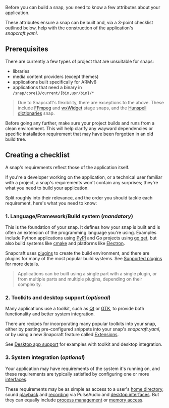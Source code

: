 Before you can build a snap, you need to know a few attributes about your application.

These attributes ensure a snap can be built and, via a 3-point checklist outlined below, help with the construction of the application's *snapcraft.yaml*.

## Prerequisites

There are currently a few types of project that are unsuitable for snaps:
- libraries
- media content providers (except themes)
- applications built specifically for ARMv6
- applications that need a binary in `/snap/core18/current/{bin,usr/bin}/*`

> Due to Snapcraft's flexibility, there are exceptions to the above. These include [FFmpeg](/t/the-ffmpeg-sdk-stage-snaps/10818) and [wxWidget](/t/the-wxwidgets-sdk-stage-snaps/10877) stage snaps, and the [Hunspell dictionaries](/t/the-hunspell-dictionaries-content-snaps/7160) snap.

Before going any further, make sure your project builds and runs from a clean environment. This will help clarify any wayward dependencies or specific installation requirement that may have been forgotten in an old build tree.

## Creating a checklist

A snap's requirements reflect those of the application itself.

If you're a developer working on the application, or a technical user familiar with a project, a snap's requirements won't contain any surprises; they're what you need to build your application.

Split roughly into their relevance, and the order you should tackle each requirement, here's what you need to know:

### 1. **Language/Framework/Build system** (*mandatory*)

This is the foundation of your snap. It defines how your snap is built and is often an extension of the programming language you're using. Examples include Python applications using [PyPI](https://pypi.org/) and Go projects using [go get](https://golang.org/pkg/cmd/go/internal/get/), but also build systems like [cmake](/t/the-cmake-plugin/8621) and platforms like [Electron](/t/electron-apps/6748).

Snapcraft uses [plugins](/t/snapcraft-plugins/4284) to create the build environment, and there are plugins for many of the most popular build systems. See [Supported plugins](/t/supported-plugins/8080) for more details.

> Applications can be built using a single part with a single plugin, or from multiple parts and multiple plugins, depending on their complexity.

### 2. **Toolkits and desktop support** (*optional*)

Many applications use a toolkit, such as [Qt](https://www.qt.io/) or [GTK](https://www.gtk.org/), to provide both functionality and better system integration.

There are recipes for incorporating many popular toolkits into your snap, either by pasting pre-configured snippets into your snap's *snapcraft.yaml*, or by using a new Snapcraft feature called [Extensions](/t/snapcraft-extensions/13486).

See [Desktop app support](/t/desktop-applications/13034) for examples with toolkit and desktop integration.

### 3. **System integration** (*optional*)

Your application may have requirements of the system it's running on, and these requirements are typically satisfied by configuring one or more [interfaces](/t/interface-management/6154).

These requirements may be as simple as access to a user's [home directory](/t/the-home-interface/7838/2), sound [playback](/t/the-audio-playback-interface/13089) and [recording](/t/the-audio-record-interface/13090) via PulseAudio and [desktop interfaces](/t/the-desktop-interfaces/2042). But they can equally include [process management](/t/the-process-control-interface/7903) or [memory access](/t/the-physical-memory-observe-interface/7901).